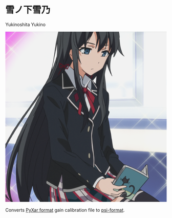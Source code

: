 ﻿# 雪ノ下雪乃

Yukinoshita Yukino

![ゆきのした ゆきの](yukino.png)

Converts [PyXar format](sampleinput.txt) gain calibration file to [psi-format](sampleoutput.txt).
